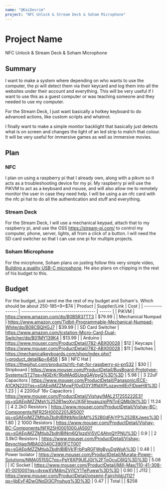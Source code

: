 ```yaml
---
name: "@KaiDevrim"
project: "NFC Unlock & Stream Deck & Soham Microphone"
---
```


# Project Name
NFC Unlock & Stream Deck & Soham Microphone

## Summary
I want to make a system where depending on who wants to use the computer, the pi will detect them via their keycard and log them into all the websites under their account and everything. This will be very useful if I want to use this as a guest computer or was teaching someone and they needed to use my computer.

For the Stream Deck, I just want basically a hotkey keyboard to do advanced actions, like custom scripts and whatnot.

I finally want to make a simple monitor backlight that basically just detects what is on screen and changes the light of an led strip to match that colour. It will be very useful for immersive games as well as immersive movies.

## Plan

### NFC
I plan on using a raspberry pi that I already own, along with a pikvm so it acts as a troubleshooting device for my pi. My raspberry pi will use the PiKVM to act as a keyboard and mouse, and will also allow me to remotely monitor the user in case they need help. I will be using a an nfc card with the nfc pi hat to do all the authentication and stuff and everything. 

### Stream Deck
For the Stream Deck, I will use a mechanical keypad, attach that to my raspberry pi, and use the OSS https://stream-pi.com/ to control my computer, phone, server, lights, all from a click of a button. I will need the SD card switcher so that I can use one pi for multiple projects.

### Soham Microphone
For the micrphone, Soham plans on justing follow this very simple video, [Building a quality USB-C microphone](https://www.youtube.com/watch?v=LoQu3XXIayc). He also plans on chipping in the rest of his budget to this. 

## Budget
For the budget, just send me the rest of my budget and Soham's. Which should be about 250-185+9=$74
| Product         | Supplier/Link                         | Cost   |
| --------------- | ------------------------------------- | ------ |
| PiKVM           | https://www.amazon.com/dp/B0B5R37TT3  | $79.99  |
| Mechanical Numpad | https://www.amazon.com/Tidbit-Programmable-Mechanical-Numpad-White/dp/B08CBQHGJ7 | $39.99 |
| SD Card Switcher | https://www.amazon.com/Icstation-Micro-Card-Dual-Switcher/dp/B01MY139K4 | $13.99 |
| Arduino         | https://www.mouser.com/ProductDetail/782-ABX00028 | $12
| Keycaps         | https://www.mouser.com/ProductDetail/782-ABX00028 | $11
| Switches        | https://mechanicalkeyboards.com/shop/index.php?l=product_detail&p=6458 | $8
| NFC Hat         | https://thepihut.com/products/nfc-hat-for-raspberry-pi-pn532 | $30 |
| Stripboard | https://www.mouser.com/ProductDetail/BusBoard-Prototype-Systems/ST2?qs=NGErKr1RxMAdSUqgGAVpyQ%3D%3D | 5.98 |
| 3 22uF Capacitors | https://www.mouser.com/ProductDetail/Panasonic/ECE-A1CKN220?qs=sGAEpiMZZMvwFf0viD3Y3ffldXPLozaym6ErFlDpeH8%3D | 1.23 |
| 4 2200uF 16v Capacitors | https://www.mouser.com/ProductDetail/Vishay/MAL217255222E3?qs=sGAEpiMZZMsh%252B1woXyUXj5FlmuaiuzipPNTnEQMb0kI%3D | 11.24 |
| 4 2.2kO Resistors | https://www.mouser.com/ProductDetail/Vishay-BC-Components/NFR25H0002201JR500?qs=sGAEpiMZZMtlubZbdhIBINtbNoSbM%252B0dFAjYP%252BXJwes%3D | 1.80
| 2 100O Resistors | https://www.mouser.com/ProductDetail/Vishay-BC-Components/NFR25H0001000JA500?qs=sGAEpiMZZMtlubZbdhIBINm6Q1qzdVi5VC4AhnQYPNU%3D | 0.9 |
| 2 3.9kO Resistors | https://www.mouser.com/ProductDetail/Vishay-Beyschlag/MBA02040C3901FCT00?qs=sGAEpiMZZMtlubZbdhIBIBVk1FrbPqRGFWgByuDgWoA%3D | 0.48 |
| Power Isolator | https://www.mouser.com/ProductDetail/Murata-Power-Solutions/NMA0515SC?qs=PpY8XP9UEJGt%2FToOcuC6IQ%3D%3D | 5.08 |
| IC Socket | https://www.mouser.com/ProductDetail/Mill-Max/110-41-308-41-001000?qs=dvxwXVM4mZVj1CY1TePuww%3D%3D | 0.90 |
| J112 | https://www.mouser.com/ProductDetail/onsemi-Fairchild/J112?qs=ljbEvF4DwONoDl3CPnuhug%3D%3D | 0.47 |
| Total           |                                       | $258

